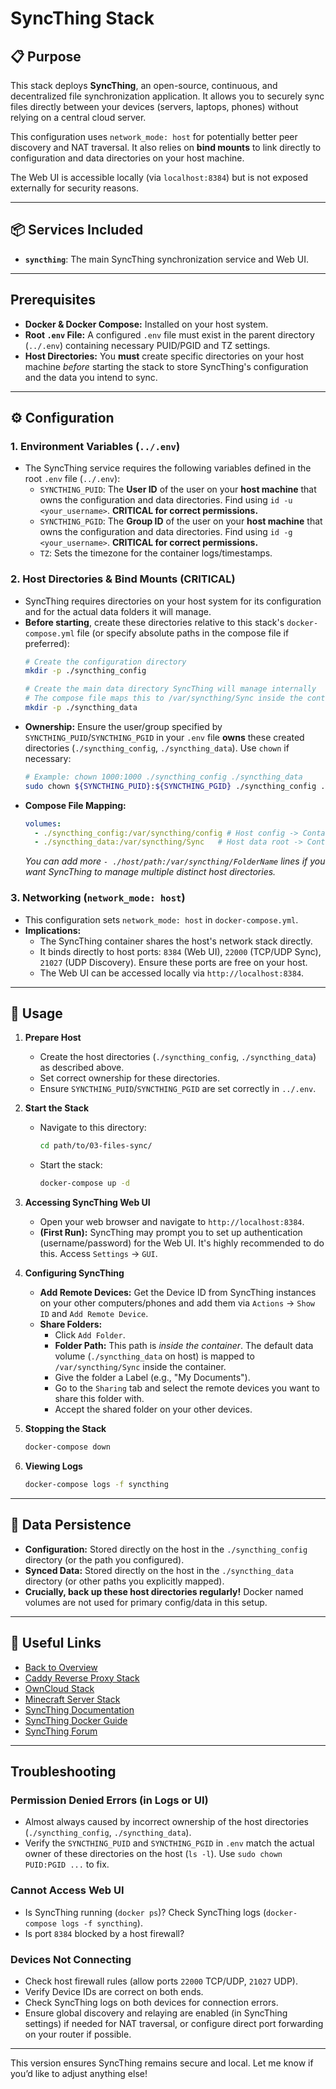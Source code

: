 # SyncThing Stack

## 📋 Purpose

This stack deploys **SyncThing**, an open-source, continuous, and decentralized file synchronization application. It allows you to securely sync files directly between your devices (servers, laptops, phones) without relying on a central cloud server.

This configuration uses `network_mode: host` for potentially better peer discovery and NAT traversal. It also relies on **bind mounts** to link directly to configuration and data directories on your host machine.

The Web UI is accessible locally (via `localhost:8384`) but is not exposed externally for security reasons.

---

## 📦 Services Included

- **`syncthing`**: The main SyncThing synchronization service and Web UI.

---

## Prerequisites

- **Docker & Docker Compose:** Installed on your host system.
- **Root `.env` File:** A configured `.env` file must exist in the parent directory (`../.env`) containing necessary PUID/PGID and TZ settings.
- **Host Directories:** You **must** create specific directories on your host machine *before* starting the stack to store SyncThing's configuration and the data you intend to sync.

---

## ⚙️ Configuration

### 1. Environment Variables (`../.env`)
- The SyncThing service requires the following variables defined in the root `.env` file (`../.env`):
  - `SYNCTHING_PUID`: The **User ID** of the user on your **host machine** that owns the configuration and data directories. Find using `id -u <your_username>`. **CRITICAL for correct permissions.**
  - `SYNCTHING_PGID`: The **Group ID** of the user on your **host machine** that owns the configuration and data directories. Find using `id -g <your_username>`. **CRITICAL for correct permissions.**
  - `TZ`: Sets the timezone for the container logs/timestamps.

### 2. Host Directories & Bind Mounts (CRITICAL)
- SyncThing requires directories on your host system for its configuration and for the actual data folders it will manage.
- **Before starting**, create these directories relative to this stack's `docker-compose.yml` file (or specify absolute paths in the compose file if preferred):
  ```bash
  # Create the configuration directory
  mkdir -p ./syncthing_config

  # Create the main data directory SyncThing will manage internally
  # The compose file maps this to /var/syncthing/Sync inside the container
  mkdir -p ./syncthing_data
  ```
- **Ownership:** Ensure the user/group specified by `SYNCTHING_PUID`/`SYNCTHING_PGID` in your `.env` file **owns** these created directories (`./syncthing_config`, `./syncthing_data`). Use `chown` if necessary:
  ```bash
  # Example: chown 1000:1000 ./syncthing_config ./syncthing_data
  sudo chown ${SYNCTHING_PUID}:${SYNCTHING_PGID} ./syncthing_config ./syncthing_data
  ```
- **Compose File Mapping:**
  ```yaml
  volumes:
    - ./syncthing_config:/var/syncthing/config # Host config -> Container config
    - ./syncthing_data:/var/syncthing/Sync   # Host data root -> Container data root
  ```
  *You can add more `- ./host/path:/var/syncthing/FolderName` lines if you want SyncThing to manage multiple distinct host directories.*

### 3. Networking (`network_mode: host`)
- This configuration sets `network_mode: host` in `docker-compose.yml`.
- **Implications:**
  - The SyncThing container shares the host's network stack directly.
  - It binds directly to host ports: `8384` (Web UI), `22000` (TCP/UDP Sync), `21027` (UDP Discovery). Ensure these ports are free on your host.
  - The Web UI can be accessed locally via `http://localhost:8384`.

---

## 🚀 Usage

1. **Prepare Host**
   - Create the host directories (`./syncthing_config`, `./syncthing_data`) as described above.
   - Set correct ownership for these directories.
   - Ensure `SYNCTHING_PUID`/`SYNCTHING_PGID` are set correctly in `../.env`.

2. **Start the Stack**
   - Navigate to this directory:
     ```bash
     cd path/to/03-files-sync/
     ```
   - Start the stack:
     ```bash
     docker-compose up -d
     ```

3. **Accessing SyncThing Web UI**
   - Open your web browser and navigate to `http://localhost:8384`.
   - **(First Run):** SyncThing may prompt you to set up authentication (username/password) for the Web UI. It's highly recommended to do this. Access `Settings` -> `GUI`.

4. **Configuring SyncThing**
   - **Add Remote Devices:** Get the Device ID from SyncThing instances on your other computers/phones and add them via `Actions` -> `Show ID` and `Add Remote Device`.
   - **Share Folders:**
     - Click `Add Folder`.
     - **Folder Path:** This path is *inside the container*. The default data volume (`./syncthing_data` on host) is mapped to `/var/syncthing/Sync` inside the container.
     - Give the folder a Label (e.g., "My Documents").
     - Go to the `Sharing` tab and select the remote devices you want to share this folder with.
     - Accept the shared folder on your other devices.

5. **Stopping the Stack**
   ```bash
   docker-compose down
   ```

6. **Viewing Logs**
   ```bash
   docker-compose logs -f syncthing
   ```

---

## 💾 Data Persistence

- **Configuration:** Stored directly on the host in the `./syncthing_config` directory (or the path you configured).
- **Synced Data:** Stored directly on the host in the `./syncthing_data` directory (or other paths you explicitly mapped).
- **Crucially, back up these host directories regularly!** Docker named volumes are not used for primary config/data in this setup.

---

## 🔗 Useful Links

- [Back to Overview](../README.md)
- [Caddy Reverse Proxy Stack](../00-proxy/README.md)
- [OwnCloud Stack](../02-files-cloud/README.md)
- [Minecraft Server Stack](../05-games/README.md)
- [SyncThing Documentation](https://docs.syncthing.net/)
- [SyncThing Docker Guide](https://docs.syncthing.net/users/docker.html)
- [SyncThing Forum](https://forum.syncthing.net/)

---

## Troubleshooting

### Permission Denied Errors (in Logs or UI)
- Almost always caused by incorrect ownership of the host directories (`./syncthing_config`, `./syncthing_data`).
- Verify the `SYNCTHING_PUID` and `SYNCTHING_PGID` in `.env` match the actual owner of these directories on the host (`ls -l`). Use `sudo chown PUID:PGID ...` to fix.

### Cannot Access Web UI
- Is SyncThing running (`docker ps`)? Check SyncThing logs (`docker-compose logs -f syncthing`).
- Is port `8384` blocked by a host firewall?

### Devices Not Connecting
- Check host firewall rules (allow ports `22000` TCP/UDP, `21027` UDP).
- Verify Device IDs are correct on both ends.
- Check SyncThing logs on both devices for connection errors.
- Ensure global discovery and relaying are enabled (in SyncThing settings) if needed for NAT traversal, or configure direct port forwarding on your router if possible.

---

This version ensures SyncThing remains secure and local. Let me know if you’d like to adjust anything else!
